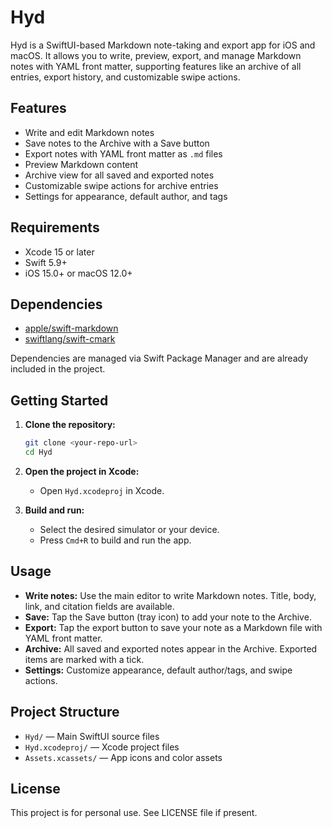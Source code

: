 # Hyd

Hyd is a SwiftUI-based Markdown note-taking and export app for iOS and macOS. It allows you to write, preview, export, and manage Markdown notes with YAML front matter, supporting features like an archive of all entries, export history, and customizable swipe actions.

## Features

- Write and edit Markdown notes
- Save notes to the Archive with a Save button
- Export notes with YAML front matter as `.md` files
- Preview Markdown content
- Archive view for all saved and exported notes
- Customizable swipe actions for archive entries
- Settings for appearance, default author, and tags

## Requirements

- Xcode 15 or later
- Swift 5.9+
- iOS 15.0+ or macOS 12.0+

## Dependencies

- [apple/swift-markdown](https://github.com/apple/swift-markdown)
- [swiftlang/swift-cmark](https://github.com/swiftlang/swift-cmark)

Dependencies are managed via Swift Package Manager and are already included in the project.

## Getting Started

1. **Clone the repository:**

   ```bash
   git clone <your-repo-url>
   cd Hyd
   ```

2. **Open the project in Xcode:**
   - Open `Hyd.xcodeproj` in Xcode.
3. **Build and run:**
   - Select the desired simulator or your device.
   - Press `Cmd+R` to build and run the app.

## Usage

- **Write notes:** Use the main editor to write Markdown notes. Title, body, link, and citation fields are available.
- **Save:** Tap the Save button (tray icon) to add your note to the Archive.
- **Export:** Tap the export button to save your note as a Markdown file with YAML front matter.
- **Archive:** All saved and exported notes appear in the Archive. Exported items are marked with a tick.
- **Settings:** Customize appearance, default author/tags, and swipe actions.

## Project Structure

- `Hyd/` — Main SwiftUI source files
- `Hyd.xcodeproj/` — Xcode project files
- `Assets.xcassets/` — App icons and color assets

## License

This project is for personal use. See LICENSE file if present.
